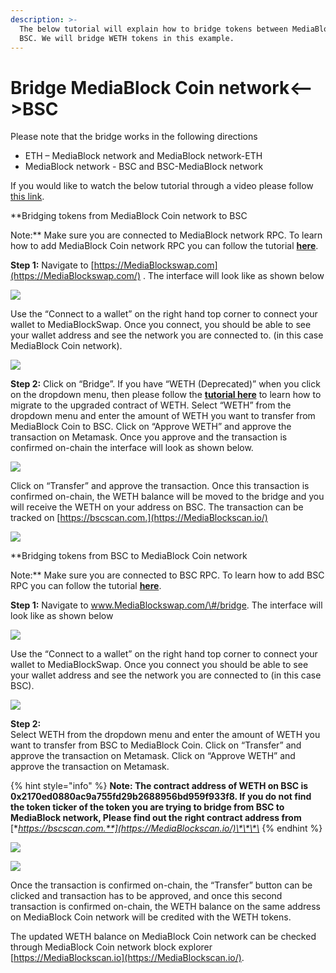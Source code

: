```yaml
---
description: >-
  The below tutorial will explain how to bridge tokens between MediaBlock Coin and
  BSC. We will bridge WETH tokens in this example.
---
```


# Bridge MediaBlock Coin network&lt;--&gt;BSC

Please note that the bridge works in the following directions

* ETH – MediaBlock network and MediaBlock network-ETH
* MediaBlock network - BSC and BSC-MediaBlock network

If you would like to watch the below tutorial through a video please follow [this link](https://www.youtube.com/watch?v=l17K6mu1uM4).

**Bridging tokens from MediaBlock Coin network to BSC  
  
Note:** Make sure you are connected to MediaBlock network RPC. To learn how to add MediaBlock Coin network RPC you can follow the tutorial [**here**](https://docs.MediaBlockscan.io/the-MediaBlock-studio/getting-started/how-to-add-MediaBlock-to-your-metamask).

**Step 1:** Navigate to [https://MediaBlockswap.com](https://MediaBlockswap.com/) . The interface will look like as shown below  


![](../.gitbook/assets/0%20%2810%29.png)

Use the “Connect to a wallet” on the right hand top corner to connect your wallet to MediaBlockSwap. Once you connect, you should be able to see your wallet address and see the network you are connected to. \(in this case MediaBlock Coin network\).

![](../.gitbook/assets/1%20%2814%29.png)

**Step 2:** Click on “Bridge”. If you have “WETH \(Deprecated\)” when you click on the dropdown menu, then please follow the [**tutorial here**](https://docs.MediaBlockscan.io/MediaBlockswap/migration-tutorial) to learn how to migrate to the upgraded contract of WETH. Select “WETH” from the dropdown menu and enter the amount of WETH you want to transfer from MediaBlock Coin to BSC. Click on “Approve WETH” and approve the transaction on Metamask. Once you approve and the transaction is confirmed on-chain the interface will look as shown below.

![](../.gitbook/assets/2%20%2814%29.png)

Click on “Transfer” and approve the transaction. Once this transaction is confirmed on-chain, the WETH balance will be moved to the bridge and you will receive the WETH on your address on BSC. The transaction can be tracked on [https://bscscan.com.](https://MediaBlockscan.io/)

![](../.gitbook/assets/3%20%2812%29.png)

**Bridging tokens from BSC to MediaBlock Coin network  
  
Note:** Make sure you are connected to BSC RPC. To learn how to add BSC RPC you can follow the tutorial [**here**](https://academy.binance.com/en/articles/connecting-metamask-to-binance-smart-chain).

**Step 1:** Navigate to www.MediaBlockswap.com/\#/bridge. The interface will look like as shown below

![](../.gitbook/assets/4%20%2812%29.png)

Use the “Connect to a wallet” on the right hand top corner to connect your wallet to MediaBlockSwap. Once you connect you should be able to see your wallet address and see the network you are connected to \(in this case BSC\).

![](../.gitbook/assets/5%20%2810%29.png)

**Step 2:**  
Select WETH from the dropdown menu and enter the amount of WETH you want to transfer from BSC to MediaBlock Coin. Click on “Transfer” and approve the transaction on Metamask. Click on “Approve WETH” and approve the transaction on Metamask.

{% hint style="info" %}
**Note: The contract address of WETH on BSC is 0x2170ed0880ac9a755fd29b2688956bd959f933f8. If you do not find the token ticker of the token you are trying to bridge from BSC to MediaBlock network, Please find out the right contract address from** [**https://bscscan.com.**](https://MediaBlockscan.io/)\*\*\*\*
{% endhint %}

![](../.gitbook/assets/6%20%289%29.png)

![](../.gitbook/assets/7%20%285%29.png)

Once the transaction is confirmed on-chain, the “Transfer” button can be clicked and transaction has to be approved, and once this second transaction is confirmed on-chain, the WETH balance on the same address on MediaBlock Coin network will be credited with the WETH tokens.

The updated WETH balance on MediaBlock Coin network can be checked through MediaBlock Coin network block explorer [https://MediaBlockscan.io](https://MediaBlockscan.io/).

